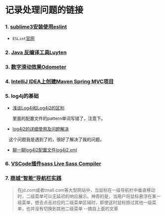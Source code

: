 # 记录处理问题的链接
### 1. [sublime3安装使用eslint](http://blog.csdn.net/gdp12315_gu/article/details/53994029) 
 - `ESLint`[官网](https://eslint.org/)

### 2. [Java 反编译工具Luyten](https://github.com/deathmarine/Luyten)

### 3. [数字滑动效果Odometer](http://github.hubspot.com/odometer/)

### 4. [IntelliJ IDEA上创建Maven Spring MVC项目](https://www.cnblogs.com/Sinte-Beuve/p/5730553.html)

### 5. log4j的基础
  - [浅谈Log4j和Log4j2的区别](http://blog.csdn.net/fangaohua200/article/details/53561718) 
 
    里面的配置文件的pattern单词写错了，注意下。
  - [log4j2的详细使用及问题解决](http://blog.csdn.net/win7system/article/details/70243502)
 
    这个问题我是遇到了的，很好了解决了我的问题。
  - [聊一聊log4j2配置文件log4j2.xml](https://www.cnblogs.com/hafiz/p/6170702.html)

### 6. [VSCode插件sass Live Sass Compiler](https://marketplace.visualstudio.com/items?itemName=ritwickdey.live-sass)

### 7. [商城“智能”导航栏实践](https://segmentfault.com/a/1190000012633588?utm_source=ad_index)
  > 在jd.com或者tmall.com等大型网站中，当鼠标在一级导航栏中垂直移动时，二级菜单可以无延迟的响应展示。神奇的是，当用户将鼠标悬浮在某一级菜单，想去点击对应的二级菜单区域时，即使这时鼠标掠过其他一级菜单，也并没有切换到其他二级菜单 --摘自上面的文章
